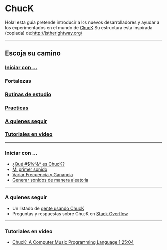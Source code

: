 ChucK
=================

Hola! esta guia pretende introducir a los nuevos desarrolladores y ayudar a los experimentados en el mundo de [ChucK](http://chuck.cs.princeton.edu/)
Su estructura esta inspirada (copiada) de:http://jstherightway.org/

---
## Escoja su camino

### [Iniciar con ...](https://github.com/son0p/introduccionChucK/blob/master/README.md#iniciar-con--1)
### Fortalezas
### [Rutinas de estudio](rutinasDeEstudio.md)
### [Practicas](practicas.md)
### [A quienes seguir](https://github.com/son0p/introduccionChucK#a-quienes-seguir-1)
### [Tutoriales en video](https://github.com/son0p/introduccionChucK#tutoriales-en-video-1)

















---

### Iniciar con ...
* [¿Qué #$%^&* es ChucK?](divulgacion.md)
* [Mi primer sonido](001primerSonido.ck)
* [Variar Frecuencia y Ganancia](002variarFrecuenciaGanancia.ck)
* [Generar sonidos de manera aleatoria](200aleatoriaFrecuencia.ck)


















---

### A quienes seguir
* Un listado de [gente usando ChucK](http://wiki.cs.princeton.edu/index.php/ChucK/Users)
* Preguntas y respuestas sobre ChucK en [Stack Overflow](http://stackoverflow.com/questions/tagged/chuck)












---

### Tutoriales en video

* [ChucK: A Computer Music Programming Language 1:25:04](http://youtu.be/2rpk461T6l4)
